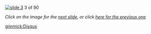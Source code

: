 [![slide 3](https://dl.dropboxusercontent.com/u/2977490/presentations/cookbook/img3.jpg)](04.md)
3 of 90

_Click on the image for the [next slide](04.md), or click [here for the previous one](02.md)_

[gimmick:Disqus](theodox-github)